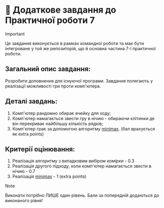 # 🚀 Додаткове завдання до Практичної роботи 7

> [!IMPORTANT]
> Це завдання виконується в рамках командної роботи та має бути інтегроване у той же репозиторій, що й основна частина
> 7-ї практичної роботи.

## **Загальний опис завдання:**

Розробити доповнення для існуючої програми. Завдання полягають у реалізації можливості гри проти комп'ютера.

## **Деталі завдань:**

1. Комп'ютер рандомно обирає ячейку для ходу;
2. Комп'ютер намагається звести гру в нічию - обираючи клітинки де він перекриває найбільшу кількість рядків;
3. Комп'ютер грає за допомогою алгоритму [minimax](https://en.wikipedia.org/wiki/Minimax). (бал врахується як extra points)

## **Критерії оцінювання:**

1.  Реалізація алгоритму з випадковим вибіром комірки - 0.3
2.  Реалізація другого підходу, коли комп'ютер намагається звести в нічию - 0.7
3.  Реалізація [minimax](https://en.wikipedia.org/wiki/Minimax) - 1 (extra points)

> [!NOTE]
> Виконати потрібно ЛИШЕ один рівень. Бали за попередній додаються до виконаного рівня!
 
